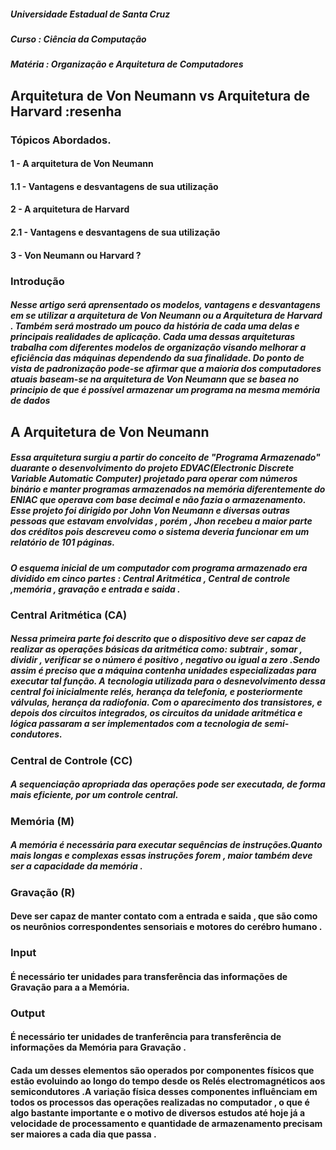 
##### Universidade Estadual de Santa Cruz
##### Curso : Ciência da Computação 
##### Matéria : Organização e Arquitetura de Computadores 

## Arquitetura de Von Neumann vs Arquitetura de Harvard :resenha 

### Tópicos Abordados.
#### 1   - A arquitetura de Von Neumann 
#### 1.1 - Vantagens e desvantagens de sua utilização
#### 2   - A arquitetura de Harvard
#### 2.1 - Vantagens e desvantagens de sua utilização
#### 3   - Von Neumann ou Harvard ?

### Introdução

##### Nesse artigo será aprensentado os modelos, vantagens e desvantagens em se utilizar a arquitetura de Von Neumann ou a Arquitetura de Harvard . Também será mostrado um pouco da história de cada uma delas e principais realidades de aplicação. Cada uma dessas arquiteturas trabalha com diferentes modelos de organização visando melhorar a eficiência das máquinas dependendo da sua finalidade. Do ponto de vista de padronização pode-se afirmar que a maioria dos computadores atuais baseam-se na arquitetura de Von Neumann que se basea no principio de que é possível armazenar um programa na mesma memória de dados

## A Arquitetura de Von Neumann 

##### Essa arquitetura surgiu a partir do conceito de "Programa Armazenado" duarante o desenvolvimento do projeto EDVAC(Electronic Discrete Variable Automatic Computer) projetado para operar com números binário e manter programas armazenados na memória diferentemente do ENIAC que operava com base decimal e não fazia o armazenamento. Esse projeto foi dirigido por John Von Neumann e diversas outras pessoas que estavam envolvidas , porém , Jhon recebeu a maior parte dos créditos pois descreveu como o sistema deveria funcionar em um relatório de 101 páginas.
##### O esquema inicial de um computador com programa armazenado era dividido em cinco partes : Central Aritmética , Central de controle ,memória , gravação e entrada e saida .

### Central Aritmética (CA)
##### Nessa primeira parte foi descrito que o dispositivo deve ser capaz de realizar as operações básicas da aritmética como: subtrair , somar , dividir , verificar se o número é positivo , negativo ou igual a zero .Sendo assim é preciso que a máquina contenha unidades especializadas para executar tal função. A tecnologia utilizada para o desnevolvimento dessa central foi inicialmente relés, herança da telefonia, e posteriormente válvulas, herança da radiofonia. Com o aparecimento dos transistores, e depois dos circuitos integrados, os circuitos da unidade aritmética e lógica passaram a ser implementados com a tecnologia de semi-condutores. 

### Central de Controle (CC)
#####  A sequenciação apropriada das operações pode ser executada, de forma mais eficiente, por um controle central.

### Memória (M) 
##### A memória é necessária para executar sequências de instruções.Quanto mais longas e complexas essas instruções forem , maior também deve ser a capacidade da memória .

### Gravação (R) 

#### Deve ser capaz de manter contato com a entrada e saida , que são como os neurônios correspondentes sensoriais e motores do cerébro humano .

### Input 
#### É necessário ter unidades para transferência das informações de Gravação para a a Memória.

### Output 
#### É necessário ter unidades de tranferência para transferência de informações da Memória para Gravação . 


#### Cada um desses elementos  são operados por componentes físicos que estão evoluindo ao longo do tempo desde os Relés electromagnéticos aos semicondutores .A variação física desses componentes influênciam em todos os processos das operações realizadas no computador , o que é algo bastante importante e o motivo de diversos estudos até hoje já a velocidade de processamento e quantidade de armazenamento precisam ser maiores a cada dia que passa .     







